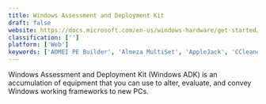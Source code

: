 ```yaml
---
title: Windows Assessment and Deployment Kit
draft: false 
website: https://docs.microsoft.com/en-us/windows-hardware/get-started/adk-install
classification: ['']
platform: ['Web']
keywords: ['AOMEI PE Builder', 'Almeza MultiSet', 'AppleJack', 'CCleaner', 'Hirens BootCD', 'Make_PE3', 'PC Login Now', 'RyanVM integrator', 'Stellar Phoenix Password Recovery', 'Trinity Rescue Kit', 'UBCD4Win', 'Win Toolkit', 'Win10PE SE', 'WinFuture xp-iso-builder', 'WinToUSB', 'Winbuilder', 'hashcat', 'iSumsoft Windows Password Refixer']
---
```

Windows Assessment and Deployment Kit (Windows ADK) is an accumulation of equipment that you can use to alter, evaluate, and convey Windows working frameworks to new PCs.